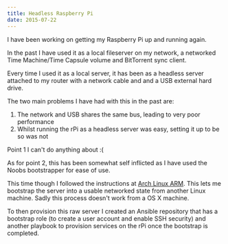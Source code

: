 ```yaml
---
title: Headless Raspberry Pi
date: 2015-07-22
---
```

I have been working on getting my Raspberry Pi up and running again.

In the past I have used it as a local fileserver on my network, a networked Time Machine/Time Capsule volume and BitTorrent sync client.

Every time I used it as a local server, it has been as a headless server attached to my router with a network cable and and a USB external hard drive.

The two main problems I have had with this in the past are:

1. The network and USB shares the same bus, leading to very poor performance
2. Whilst running the rPi as a headless server was easy, setting it up to be so was not

Point 1 I can't do anything about :(

As for point 2, this has been somewhat self inflicted as I have used the Noobs bootstrapper for ease of use.

This time though I followed the instructions at [Arch Linux ARM](http://archlinuxarm.org/platforms/armv6/raspberry-pi). This lets me bootstrap the server into a usable networked state from another Linux machine. Sadly this process doesn't work from a OS X machine.

To then provision this raw server I created an Ansible repository that has a bootstrap role (to create a user account and enable SSH security) and another playbook to provision services on the rPi once the bootstrap is completed.
